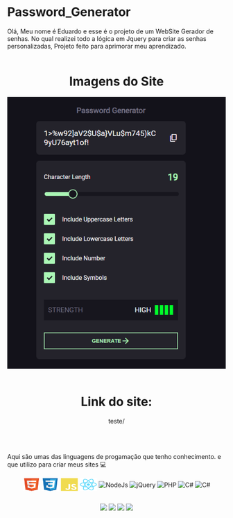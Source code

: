 # Password_Generator

Olá, Meu nome é Eduardo e esse é o projeto de um WebSite Gerador de senhas. No qual realizei todo a lógica em Jquery para criar as senhas personalizadas, Projeto feito para aprimorar meu aprendizado.
<br>
<br>
 <div align="center">
   <h1>Imagens do Site</h1>
   <img src="img.png">
  <br>
  <br>
   <h1>Link do site:</h1>
   <p>teste/</p>
  <br>
  <br>
</div>
<br>
  Aqui são umas das linguagens de progamação que tenho conhecimento. e que utilizo para criar meus sites 💻
<br>
<div align="center" style="display: inline_block"><br> 
  <img align="center" alt="HTML" height="30" width="40" src="https://raw.githubusercontent.com/devicons/devicon/master/icons/html5/html5-original.svg">
  <img align="center" alt="CSS" height="30" width="40" src="https://raw.githubusercontent.com/devicons/devicon/master/icons/css3/css3-original.svg">
  <img align="center" alt="Js" height="30" width="40" src="https://raw.githubusercontent.com/devicons/devicon/master/icons/javascript/javascript-plain.svg">
  <img align="center" alt="React" height="30" width="40" src="https://raw.githubusercontent.com/devicons/devicon/master/icons/react/react-original.svg">
  <img align="center" alt="NodeJs" height="30" width="40" src="https://cdn.jsdelivr.net/gh/devicons/devicon/icons/nodejs/nodejs-original.svg" />
  <img align="center" alt="jQuery" height="30" width="40" src="https://cdn.jsdelivr.net/gh/devicons/devicon/icons/jquery/jquery-original.svg" />
  <img align="center" alt="PHP" height="30" width="40" src="https://cdn.jsdelivr.net/gh/devicons/devicon/icons/php/php-original.svg" />
  <img align="center" alt="C#" height="30" width="40" src="https://cdn.jsdelivr.net/gh/devicons/devicon/icons/csharp/csharp-original.svg" />
  <img align="center" alt="C#" height="30" width="40" src="https://cdn.jsdelivr.net/gh/devicons/devicon/icons/python/python-original.svg" />
            
  ##
 
<div> 
  <a href="https://www.instagram.com/eduardofs_02/?hl=pt-br" target="_blank"><img src="https://img.shields.io/badge/-Instagram-%23E4405F?style=for-the-badge&logo=instagram&logoColor=white" target="_blank"></a>
  <a href="https://www.facebook.com/profile.php?id=100021540135507" target="_blank"><img src="https://img.shields.io/badge/Facebook-1877F2?style=for-the-badge&logo=facebook&logoColor=white" target="_blank"></a>
  <a href = "mailto:eduardo.f.seco@gmail.com"><img src="https://img.shields.io/badge/Gmail-D14836?style=for-the-badge&logo=gmail&logoColor=white" target="_blank"></a>
  <a href="https://open.spotify.com/user/72f76s6dnnl40llmc8c8011y2?si=3160eb6075f64e1" target="_blank"><img src="https://img.shields.io/badge/Spotify-1ED760?&style=for-the-badge&logo=spotify&logoColor=white" target="_blank"></a>
  
  

  
  
 
</div>
